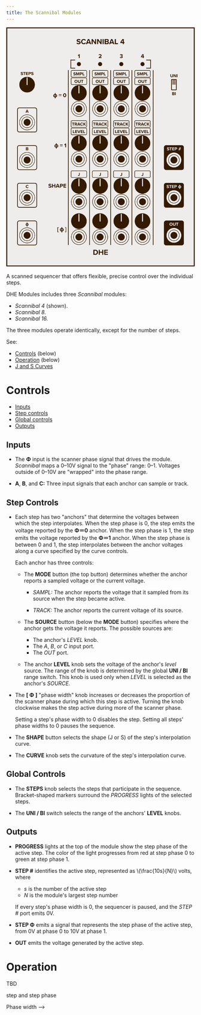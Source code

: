 ```yaml
---
title: The Scannibal Modules
---
```

<img class="faceplate" src="scannibal.svg" alt="The Scanibal 4 Faceplate" />

A scanned sequencer
that offers flexible, precise control
over the individual steps.

DHE Modules includes three _Scannibal_ modules:
- _Scannibal 4_ (shown).
- _Scannibal 8._
- _Scannibal 16._

The three modules operate identically, except for the number of steps.

See:

- [Controls](#controls) (below)
- [Operation](#operation) (below)
- [J and S Curves](/technical/curves/)

# Controls

-   [Inputs](#inputs)
-   [Step controls](#step-controls)
-   [Global controls](#global-controls)
-   [Outputs](#outputs)

## Inputs

- The **Φ** input
    is the scanner phase signal
    that drives the module.
    _Scannibal_ maps a 0–10V signal
    to the "phase" range: 0–1.
    Voltages outside of 0–10V
    are "wrapped" into the phase range.

- **A**, **B**, and **C:**
    Three input signals
    that each anchor
    can sample or track.

## Step Controls

- Each step has two "anchors"
    that determine the voltages
    between which the step interpolates.
    When the step phase is 0,
    the step emits the voltage
    reported by the **Φ＝0** anchor.
    When the step phase is 1,
    the step emits the voltage
    reported by the **Φ＝1** anchor.
    When the step phase is between 0 and 1,
    the step interpolates between the anchor voltages
    along a curve specified by the curve controls.

    Each anchor has three controls:

    -   The **MODE** button (the top button)
        determines whether the anchor reports
        a sampled voltage or the current voltage.

        - _SAMPL:_
            The anchor reports
            the voltage that it sampled from its source
            when the step became active.

        - _TRACK:_
            The anchor reports
            the current voltage
            of its source.

    -   The **SOURCE** button (below the **MODE** button)
        specifies where the anchor gets the voltage it reports.
        The possible sources are:

        - The anchor's _LEVEL_ knob.
        - The _A_, _B_, or _C_ input port.
        - The _OUT_ port.

    -   The anchor **LEVEL** knob
        sets the voltage
        of the anchor's _level_ source.
        The range of the knob
        is determined by the global **UNI / BI** range switch.
        This knob is used
        only when _LEVEL_
        is selected as the anchor's _SOURCE._

-   The **[ Φ ]** "phase width" knob
    increases or decreases
    the proportion of the scanner phase
    during which this step is active.
    Turning the knob clockwise
    makes the step active
    during more of the scanner phase.

    Setting a step's phase width to 0
    disables the step.
    Setting all steps' phase widths to 0
    pauses the sequence.

-   The **SHAPE** button
    selects the shape (J or S)
    of the step's interpolation curve.

-   The **CURVE** knob
    sets the curvature
    of the step's interpolation curve.

## Global Controls

-   The **STEPS** knob
    selects the steps that participate in the sequence.
    Bracket-shaped markers
    surround the _PROGRESS_ lights
    of the selected steps.

-   The **UNI / BI** switch
    selects the range of the anchors' **LEVEL** knobs.

## Outputs

-   **PROGRESS** lights
    at the top of the module
    show the step phase of the active step.
    The color of the light
    progresses from red at step phase 0
    to green at step phase 1.

-   **STEP #**
    identifies the active step,
    represented as \\(\frac{10s}{N}\\) volts,
    where

    - _s_ is the number of the active step
    - _N_ is the module's largest step number

    If every step's phase width is 0,
    the sequencer is paused,
    and the _STEP #_ port emits 0V.

-   **STEP Φ**
    emits a signal that represents
    the step phase of the active step,
    from 0V at phase 0
    to 10V at phase 1.

-   **OUT**
    emits the voltage generated by the active step.

# Operation

TBD

<!--
Scanner phase --> step and step phase
Phase width
-->
